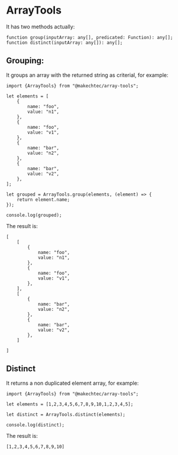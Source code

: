 # ArrayTools #

It has two methods actually:

    function group(inputArray: any[], predicated: Function): any[];
    function distinct(inputArray: any[]): any[];

## Grouping: ##

It groups an array with the returned string as criterial, for example:

    import {ArrayTools} from "@makechtec/array-tools";

    let elements = [
        {
            name: "foo",
            value: "n1",
        },
        {
            name: "foo",
            value: "v1",
        },
        {
            name: "bar",
            value: "n2",
        },
        {
            name: "bar",
            value: "v2",
        },
    ];

    let grouped = ArrayTools.group(elements, (element) => {
        return element.name;
    });

    console.log(grouped);

The result is:

    [
        [
            {
                name: "foo",
                value: "n1",
            },
            {
                name: "foo",
                value: "v1",
            },
        ],
        [
            {
                name: "bar",
                value: "n2",
            },
            {
                name: "bar",
                value: "v2",
            },
        ]
        
    ]

## Distinct ##

It returns a non duplicated element array, for example:

    import {ArrayTools} from "@makechtec/array-tools";

    let elements = [1,2,3,4,5,6,7,8,9,10,1,2,3,4,5];

    let distinct = ArrayTools.distinct(elements);

    console.log(distinct);

The result is:

    [1,2,3,4,5,6,7,8,9,10]